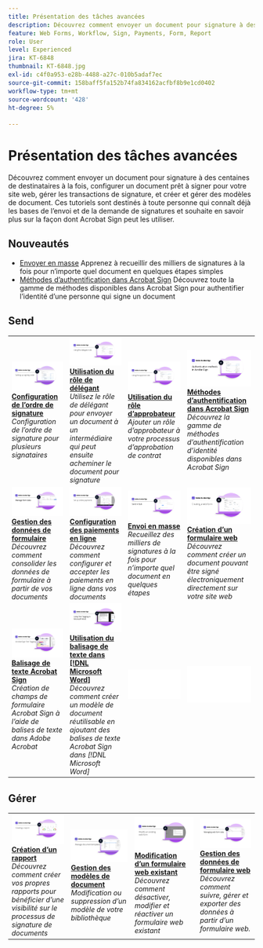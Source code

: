 ```yaml
---
title: Présentation des tâches avancées
description: Découvrez comment envoyer un document pour signature à des centaines de destinataires à la fois, configurer un document prêt pour la signature pour votre site web, gérer les transactions de signature, et créer et gérer des modèles de document
feature: Web Forms, Workflow, Sign, Payments, Form, Report
role: User
level: Experienced
jira: KT-6848
thumbnail: KT-6848.jpg
exl-id: c4f0a953-e28b-4488-a27c-010b5adaf7ec
source-git-commit: 158baff5fa152b74fa834162acfbf8b9e1cd0402
workflow-type: tm+mt
source-wordcount: '428'
ht-degree: 5%

---
```


# Présentation des tâches avancées

Découvrez comment envoyer un document pour signature à des centaines de destinataires à la fois, configurer un document prêt à signer pour votre site web, gérer les transactions de signature, et créer et gérer des modèles de document. Ces tutoriels sont destinés à toute personne qui connaît déjà les bases de l’envoi et de la demande de signatures et souhaite en savoir plus sur la façon dont Acrobat Sign peut les utiliser.

## Nouveautés

* [Envoyer en masse](megasign.md)
Apprenez à recueillir des milliers de signatures à la fois pour n’importe quel document en quelques étapes simples
* [Méthodes d’authentification dans Acrobat Sign](authentication-methods.md)
Découvrez toute la gamme de méthodes disponibles dans Acrobat Sign pour authentifier l’identité d’une personne qui signe un document

## Send

<table style="table-layout:fixed">
<tr>
  <td>
    <a href="setting-up-routing.md">
      <img alt="Configuration de l’ordre de signature" src="../assets/Routing.png">
    </a>
    <div>
    <a href="setting-up-routing.md"><strong>Configuration de l’ordre de signature</strong></a>
    </div>
    <em>Configuration de l’ordre de signature pour plusieurs signataires</em>
    <br>
  </td>
  <td>
    <a href="delegate-signature.md">
      <img alt="Délégation à quelqu&apos;un d&apos;autre" src="../assets/Delegating.png" />
    </a>  
    <div>
    <a href="delegate-signature.md"><strong>Utilisation du rôle de délégant</strong></a>
    </div>
    <em>Utilisez le rôle de délégant pour envoyer un document à un intermédiaire qui peut ensuite acheminer le document pour signature</em>
    <br>
  </td>
  <td>
    <a href="add-an-approver.md">
      <img alt="Utilisation du rôle d’approbateur" src="../assets/Approver.png" />
    </a>
    <div>
    <a href="add-an-approver.md"><strong>Utilisation du rôle d’approbateur</strong></a>
    </div>
    <em>Ajouter un rôle d’approbateur à votre processus d’approbation de contrat</em>
    <br>
  </td>
  <td>
    <a href="authentication-methods.md">
      <img alt="Méthodes d’authentification dans Acrobat Sign" src="../assets/authentication.png" />
    </a>
    <div>
    <a href="authentication-methods.md"><strong>Méthodes d’authentification dans Acrobat Sign</strong></a>
    </div>
    <em>Découvrez la gamme de méthodes d’authentification d’identité disponibles dans Acrobat Sign</em>
    <br>
  </td>
</tr>
<tr>
  <td>
      <a href="manage-form-data.md">
        <img alt="Gestion des données de formulaire" src="../assets/manage-form-data.png" />
      </a>
      <div>
      <a href="manage-form-data.md"><strong>Gestion des données de formulaire</strong></a>
      </div>
      <em>Découvrez comment consolider les données de formulaire à partir de vos documents</em>
      <br>
    </td>
  <td>
    <a href="set-up-online-payments.md">
      <img alt="Configuration des paiements en ligne" src="../assets/Payments.png" />
    </a>
    <div>
    <a href="set-up-online-payments.md"><strong>Configuration des paiements en ligne</strong></a>
    </div>
    <em>Découvrez comment configurer et accepter les paiements en ligne dans vos documents</em>
    <br>
  </td>
  <td>
      <a href="megasign.md">
        <img alt="Envoi en masse" src="../assets/send-in-bulk.png" />
      </a>
      <div>
      <a href="megasign.md"><strong>Envoi en masse</strong></a>
      </div>
      <em>Recueillez des milliers de signatures à la fois pour n’importe quel document en quelques étapes</em>
      <br>
  </td>
 <td>
      <a href="webform.md">
        <img alt="Création d’un formulaire web" src="../assets/Webform.png" />
    </a>
      <div>
      <a href="webform.md"><strong>Création d’un formulaire web</strong></a>
      </div>
      <em>Découvrez comment créer un document pouvant être signé électroniquement directement sur votre site web</em>
      <br>
  </td>
</tr>
<tr>
  <td>
      <a href="adobe-sign-text-tagging.md">
        <img alt="Balisage de texte Acrobat Sign" src="../assets/Text-Tagging.png" />
    </a>
      <div>
      <a href="adobe-sign-text-tagging.md"><strong>Balisage de texte Acrobat Sign</strong></a>
      </div>
      <em>Création de champs de formulaire Acrobat Sign à l’aide de balises de texte dans Adobe Acrobat</em>
      <br>
    </td>
  <td>
    <a href="text-tagging-word.md">
      <img alt="Utilisation du balisage de texte dans [!DNL Microsoft Word]" src="../assets/Wordtexttagging.png" />
  </a>
    <div>
    <a href="text-tagging-word.md"><strong>Utilisation du balisage de texte dans [!DNL Microsoft Word]</strong></a>
    </div>
    <em>Découvrez comment créer un modèle de document réutilisable en ajoutant des balises de texte Acrobat Sign dans [!DNL Microsoft Word]</em>
    <br>
  </td>
  <td>
    <img alt="Espaceur" src="../assets/Whitespacer.png" />
    <div>
    <br>
  </td>
  <td>
    <img alt="Espaceur" src="../assets/Whitespacer.png" />
    <div>
    <br>
  </td>
</tr>
</table>

## Gérer

<table style="table-layout:fixed">
<tr>
<td>
    <a href="creating-a-report.md">
      <img alt="Création d’un rapport" src="../assets/Report.png" />
    </a>
    <div>
    <a href="creating-a-report.md"><strong>Création d’un rapport</strong></a>
    </div>
    <em>Découvrez comment créer vos propres rapports pour bénéficier d’une visibilité sur le processus de signature de documents</em>
    <br>
  </td>
  <td>
    <a href="edit-a-template.md">
      <img alt="Gestion des modèles de document" src="../assets/ManageTemplate.png" />
    </a>
    <div>
    <a href="edit-a-template.md"><strong>Gestion des modèles de document</strong></a>
    </div>
    <em>Modification ou suppression d’un modèle de votre bibliothèque</em>
    <br>
  </td>
  <td>
    <a href="modify-webform.md">
      <img alt="Modification d’un formulaire web existant" src="../assets/Modifywebform.png" />
    </a>
    <div>
    <a href="modify-webform.md"><strong>Modification d’un formulaire web existant</strong></a>
    </div>
    <em>Découvrez comment désactiver, modifier et réactiver un formulaire web existant</em>
    <br>
  </td>  
  <td>
    <a href="manage-webform-data.md">
      <img alt="Gestion des données de formulaire web" src="../assets/Managewebform.png" />
    </a>
    <div>
    <a href="manage-webform-data.md"><strong>Gestion des données de formulaire web</strong></a>
    </div>
    <em>Découvrez comment suivre, gérer et exporter des données à partir d’un formulaire web.</em>
    <br>
  </td>  
</tr>
</table>